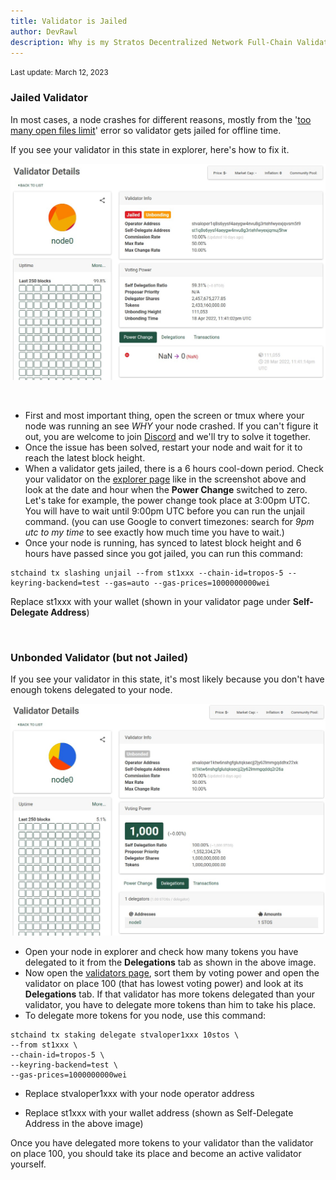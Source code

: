 ```yaml
---
title: Validator is Jailed
author: DevRawl
description: Why is my Stratos Decentralized Network Full-Chain Validator Node jailed and how to re-activate (unjail) it?
---
```


<small> Last update: March 12, 2023</small>

### Jailed Validator

In most cases, a node crashes for different reasons, mostly from the '<a href="https://stratosmining.info/stratos-validator-socket-too-many-open-files/" target="_blank">too many open files limit</a>' error so validator gets jailed for offline time.

If you see your validator in this state in explorer, here's how to fix it.

![](assets/images/jailed.jpg)

 

- First and most important thing, open the screen or tmux where your node was running an see _WHY_ your node crashed. If you can't figure it out, you are welcome to join <a href="https://discord.com/invite/tpQGpC2nMh" target="_blank">Discord</a> and we'll try to solve it together.
- Once the issue has been solved, restart your node and wait for it to reach the latest block height.
- When a validator gets jailed, there is a 6 hours cool-down period. Check your validator on the  <a href="https://explorer-tropos.thestratos.org/validators" target="_blank">explorer page</a> like in the screenshot above and look at the date and hour when the **Power Change** switched to zero. Let's take for example, the power change took place at 3:00pm UTC. You will have to wait until 9:00pm UTC before you can run the unjail command. (you can use Google to convert timezones: search for _9pm utc to my time_ to see exactly how much time you have to wait.)
- Once your node is running, has synced to latest block height and 6 hours have passed since you got jailed, you can run this command:

```
stchaind tx slashing unjail --from st1xxx --chain-id=tropos-5 --keyring-backend=test --gas=auto --gas-prices=1000000000wei
```

Replace st1xxx with your wallet (shown in your validator page under **Self-Delegate Address**)

 

### Unbonded Validator (but not Jailed)

If you see your validator in this state, it's most likely because you don't have enough tokens delegated to your node.

![](assets/images/unbonded.jpg)

- Open your node in explorer and check how many tokens you have delegated to it from the **Delegations** tab as shown in the above image.
- Now open the <a href="https://explorer-tropos.thestratos.org/validators" target="_blank">validators page</a>, sort them by voting power and open the validator on place 100 (that has lowest voting power) and look at its **Delegations** tab. If that validator has more tokens delegated than your validator, you have to delegate more tokens than him to take his place.
- To delegate more tokens for you node, use this command:

```
stchaind tx staking delegate stvaloper1xxx 10stos \
--from st1xxx \
--chain-id=tropos-5 \
--keyring-backend=test \
--gas-prices=1000000000wei
```


- Replace stvaloper1xxx with your node operator address

- Replace st1xxx with your wallet address (shown as Self-Delegate Address in the above image)


Once you have delegated more tokens to your validator than the validator on place 100, you should take its place and become an active validator yourself.
